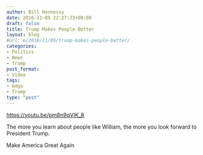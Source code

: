 ```yaml
---
author: Bill Hennessy
date: 2016-11-05 22:27:23+00:00
draft: false
title: Trump Makes People Better
layout: blog
#url: e/2016/11/05/trump-makes-people-better/
categories:
- Politics
- News
- Trump
post_format:
- Video
tags:
- maga
- Trump
type: "post"
---
```


https://youtu.be/pm8n9qVIK_8

The more you learn about people like William, the more you look forward to President Trump. 

Make America Great Again
